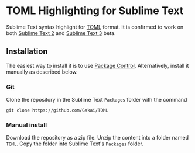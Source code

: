 # TOML Highlighting for Sublime Text

Sublime Text syntax highlight for [TOML](https://github.com/mojombo/toml) format. It is confirmed to work on both [Sublime Text 2](http://www.sublimetext.com/2) and [Sublime Text 3](http://www.sublimetext.com/3) beta.

## Installation
The easiest way to install it is to use [Package Control](http://wbond.net/sublime_packages/package_control). Alternatively, install it manually as described below.

### Git
Clone the repository in the Sublime Text `Packages` folder with the command

	git clone https://github.com/Gakai/TOML

### Manual install
Download the repository as a zip file. Unzip the content into a folder named `TOML`. Copy the folder into Sublime Text's `Packages` folder.
